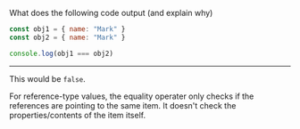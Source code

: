What does the following code output (and explain why)

```js
const obj1 = { name: "Mark" }
const obj2 = { name: "Mark" }

console.log(obj1 === obj2)
```

---

This would be `false`.

For reference-type values, the equality operater only checks if the references are pointing to the same item. It doesn't check the properties/contents of the item itself.